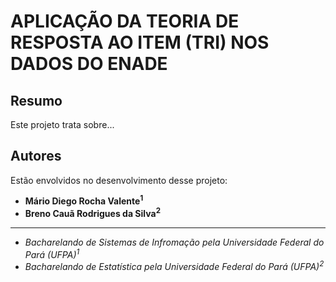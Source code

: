 # APLICAÇÃO DA TEORIA DE RESPOSTA AO ITEM (TRI) NOS DADOS DO ENADE

## Resumo

Este projeto trata sobre...

## Autores

Estão envolvidos no desenvolvimento desse projeto:

* **Mário Diego Rocha Valente<sup>1</sup>**
* **Breno Cauã Rodrigues da Silva<sup>2</sup>**

---

* *Bacharelando de Sistemas de Infromação pela Universidade Federal do Pará (UFPA)<sup>1</sup>*
* *Bacharelando de Estatística pela Universidade Federal do Pará (UFPA)<sup>2</sup>*
